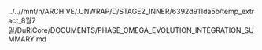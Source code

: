 ../..//mnt/h/ARCHIVE/.UNWRAP/D/STAGE2_INNER/6392d911da5b/temp_extract_8월7일/DuRiCore/DOCUMENTS/PHASE_OMEGA_EVOLUTION_INTEGRATION_SUMMARY.md